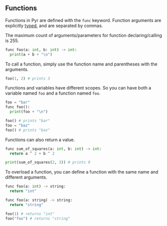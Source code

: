 ## Functions

Functions in Pyr are defined with the `func` keyword.
Function arguments are explicitly [typed](./literals.md), and are separated by commas.

The maximum count of arguments/parameters for function declaring/calling is 255.

```python
func foo(a: int, b: int) -> int:
  print(a + b + "\n")
```

To call a function, simply use the function name and parentheses with the arguments.

```python
foo(1, 2) # prints 3
```

Functions and variables have different scopes.
So you can have both a variable named `foo` and a function named `foo`.

```python
foo = "bar"
func foo():
  print(foo + "\n")

foo() # prints "bar"
foo = "baz"
foo() # prints "baz"
```

Functions can also return a value.

```python
func sum_of_squares(a: int, b: int) -> int:
  return a ^ 2 + b ^ 2

print(sum_of_squares(2, 3)) # prints 9
```

To overload a function, you can define a function with the same name and different arguments.

```python
func foo(a: int) -> string:
  return "int"

func foo(a: string) -> string:
  return "string"

foo(1) # returns "int"
foo("foo") # returns "string"
```
